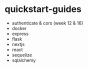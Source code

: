# quickstart-guides
- authenticate & cors (week 12 & 16)
- docker
- express
- flask
- nextjs
- react
- sequelize
- sqlalchemy
